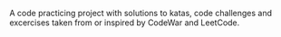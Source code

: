 A code practicing project with solutions to katas, code challenges and excercises taken from or inspired by CodeWar and LeetCode.
